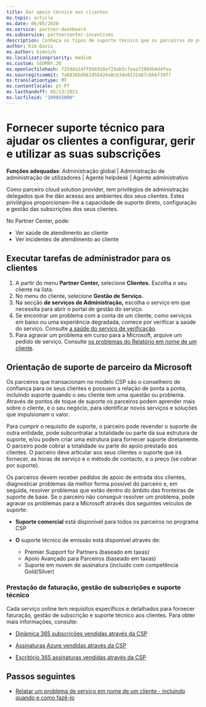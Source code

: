 ```yaml
---
title: Dar apoio técnico aos clientes
ms.topic: article
ms.date: 06/05/2020
ms.service: partner-dashboard
ms.subservice: partnercenter-incentives
description: Conheça os tipos de suporte técnico que os parceiros do programa Cloud Solution Provider podem oferecer aos seus clientes.
author: Kim-Davis
ms.author: kimnich
ms.localizationpriority: medium
ms.custom: SEOMAY.20
ms.openlocfilehash: f25dda14ff056918ef29ab5cfeaa72894b4d4fea
ms.sourcegitcommit: 7a6836bd962d5b426a8cb34a9132a87cbbbf39f7
ms.translationtype: MT
ms.contentlocale: pt-PT
ms.lasthandoff: 05/13/2021
ms.locfileid: "109855000"
---
```

# <a name="provide-technical-support-to-help-customers-configure-manage-and-use-their-subscriptions"></a>Fornecer suporte técnico para ajudar os clientes a configurar, gerir e utilizar as suas subscrições


**Funções adequadas**: Administração global | Administração de administração de utilizadores | Agente helpdesk | Agente administrativo

Como parceiro cloud solution provider, tem privilégios de administração delegados que lhe dão acesso aos ambientes dos seus clientes. Estes privilégios proporcionam-lhe a capacidade de suporte direto, configuração e gestão das subscrições dos seus clientes.

No Partner Center, pode:

- Ver saúde de atendimento ao cliente
- Ver incidentes de atendimento ao cliente

## <a name="perform-admin-tasks-for-your-customers"></a>Executar tarefas de administrador para os clientes

1. A partir do menu **Partner Center,** selecione **Clientes.** Escolha o seu cliente na lista.
2. No menu do cliente, selecione **Gestão de Serviço.**
3. Na secção **de serviços de Administração,** escolha o serviço em que necessita para abrir o portal de gestão do serviço.
4. Se encontrar um problema com a conta de um cliente, como serviços em baixo ou uma experiência degradada, comece por verificar a saúde do serviço. Consulte [a saúde do serviço de verificação](check-service-health.md).
5. Para agravar um problema em curso para a Microsoft, arquive um pedido de serviço. Consulte [os problemas do Relatório em nome de um cliente](report-problems-on-behalf-of-a-customer.md).

## <a name="microsoft-partner-support-guidance"></a>Orientação de suporte de parceiro da Microsoft

Os parceiros que transacionam no modelo CSP são o conselheiro de confiança para os seus clientes e possuem a relação de ponta a ponta, incluindo suporte quando o seu cliente tem uma questão ou problema. Através de pontos de toque de suporte os parceiros podem aprender mais sobre o cliente, e o seu negócio, para identificar novos serviços e soluções que impulsionam o valor.

Para cumprir o requisito de suporte, o parceiro pode revender o suporte de outra entidade, pode subcontratar a totalidade ou parte da sua estrutura de suporte, e/ou podem criar uma estrutura para fornecer suporte diretamente.  O parceiro pode cobrar a totalidade ou parte do apoio prestado aos clientes. O parceiro deve articular aos seus clientes o suporte que irá fornecer, as horas de serviço e o método de contacto, e o preço (se cobrar por suporte). 

Os parceiros devem receber pedidos de apoio de entrada dos clientes, diagnosticar problemas da melhor forma possível do parceiro e, em seguida, resolver problemas que estão dentro do âmbito das fronteiras de suporte de base. Se o parceiro não conseguir resolver um problema, pode agravar os problemas para a Microsoft através dos seguintes veículos de suporte:

- **Suporte comercial** está disponível para todos os parceiros no programa CSP

- **O** suporte técnico de emissão está disponível através de:

  - Premier Support for Partners (baseado em taxas)
  - Apoio Avançado para Parceiros (baseado em taxas)
  - Suporte em nuvem de assinatura (incluído com competência Gold/Silver)

### <a name="providing-billing-subscription-management-and-technical-support"></a>Prestação de faturação, gestão de subscrições e suporte técnico 

Cada serviço online tem requisitos específicos e detalhados para fornecer faturação, gestão de subscrição e suporte técnico aos clientes. Para obter mais informações, consulte:

- [Dinâmica 365 subscrições vendidas através da CSP](https://www.microsoftpartnercommunity.com/t5/CSP/Microsoft-Partner-Support-Guidance/m-p/5262#M30)

- [Assinaturas Azure vendidas através da CSP](https://www.microsoftpartnercommunity.com/t5/CSP/Microsoft-Partner-Support-Guidance/m-p/5263#M31)

- [Escritório 365 assinaturas vendidas através da CSP](https://www.microsoftpartnercommunity.com/t5/CSP/Microsoft-Partner-Support-Guidance/m-p/5264#M32)

## <a name="next-steps"></a>Passos seguintes

- [Relatar um problema de serviço em nome de um cliente - incluindo quando e como fazê-lo](report-problems-on-behalf-of-a-customer.md)
